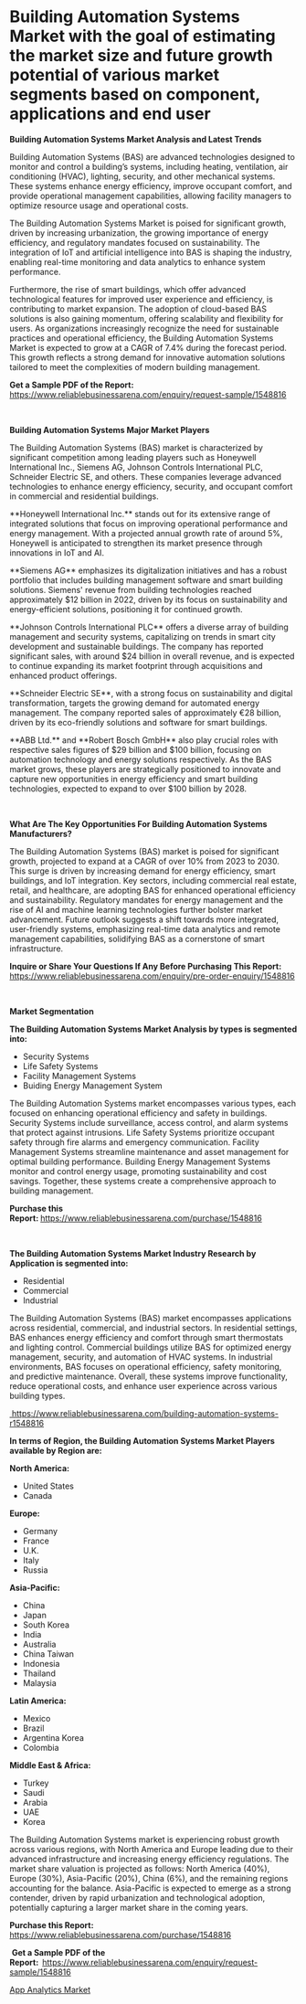 <p><h1>Building Automation Systems Market with the goal of estimating the market size and future growth potential of various market segments based on component, applications and end user</h1></p><p><strong>Building Automation Systems Market Analysis and Latest Trends</strong></p>
<p><p>Building Automation Systems (BAS) are advanced technologies designed to monitor and control a building’s systems, including heating, ventilation, air conditioning (HVAC), lighting, security, and other mechanical systems. These systems enhance energy efficiency, improve occupant comfort, and provide operational management capabilities, allowing facility managers to optimize resource usage and operational costs.</p><p>The Building Automation Systems Market is poised for significant growth, driven by increasing urbanization, the growing importance of energy efficiency, and regulatory mandates focused on sustainability. The integration of IoT and artificial intelligence into BAS is shaping the industry, enabling real-time monitoring and data analytics to enhance system performance. </p><p>Furthermore, the rise of smart buildings, which offer advanced technological features for improved user experience and efficiency, is contributing to market expansion. The adoption of cloud-based BAS solutions is also gaining momentum, offering scalability and flexibility for users. As organizations increasingly recognize the need for sustainable practices and operational efficiency, the Building Automation Systems Market is expected to grow at a CAGR of 7.4% during the forecast period. This growth reflects a strong demand for innovative automation solutions tailored to meet the complexities of modern building management.</p></p>
<p><strong>Get a Sample PDF of the Report:&nbsp;</strong> <a href="https://www.reliablebusinessarena.com/enquiry/request-sample/1548816?utm_campaign=2947&utm_medium=2&utm_source=Github&utm_content=ia&utm_term=10032025&utm_id=building-automation-systems">https://www.reliablebusinessarena.com/enquiry/request-sample/1548816</a></p>
<p>&nbsp;</p>
<p><strong>Building Automation Systems Major Market Players</strong></p>
<p><p>The Building Automation Systems (BAS) market is characterized by significant competition among leading players such as Honeywell International Inc., Siemens AG, Johnson Controls International PLC, Schneider Electric SE, and others. These companies leverage advanced technologies to enhance energy efficiency, security, and occupant comfort in commercial and residential buildings.</p><p>**Honeywell International Inc.** stands out for its extensive range of integrated solutions that focus on improving operational performance and energy management. With a projected annual growth rate of around 5%, Honeywell is anticipated to strengthen its market presence through innovations in IoT and AI.</p><p>**Siemens AG** emphasizes its digitalization initiatives and has a robust portfolio that includes building management software and smart building solutions. Siemens' revenue from building technologies reached approximately $12 billion in 2022, driven by its focus on sustainability and energy-efficient solutions, positioning it for continued growth.</p><p>**Johnson Controls International PLC** offers a diverse array of building management and security systems, capitalizing on trends in smart city development and sustainable buildings. The company has reported significant sales, with around $24 billion in overall revenue, and is expected to continue expanding its market footprint through acquisitions and enhanced product offerings.</p><p>**Schneider Electric SE**, with a strong focus on sustainability and digital transformation, targets the growing demand for automated energy management. The company reported sales of approximately €28 billion, driven by its eco-friendly solutions and software for smart buildings.</p><p>**ABB Ltd.** and **Robert Bosch GmbH** also play crucial roles with respective sales figures of $29 billion and $100 billion, focusing on automation technology and energy solutions respectively. As the BAS market grows, these players are strategically positioned to innovate and capture new opportunities in energy efficiency and smart building technologies, expected to expand to over $100 billion by 2028.</p></p>
<p>&nbsp;</p>
<p><strong>What Are The Key Opportunities For Building Automation Systems Manufacturers?</strong></p>
<p><p>The Building Automation Systems (BAS) market is poised for significant growth, projected to expand at a CAGR of over 10% from 2023 to 2030. This surge is driven by increasing demand for energy efficiency, smart buildings, and IoT integration. Key sectors, including commercial real estate, retail, and healthcare, are adopting BAS for enhanced operational efficiency and sustainability. Regulatory mandates for energy management and the rise of AI and machine learning technologies further bolster market advancement. Future outlook suggests a shift towards more integrated, user-friendly systems, emphasizing real-time data analytics and remote management capabilities, solidifying BAS as a cornerstone of smart infrastructure.</p></p>
<p><strong>Inquire or Share Your Questions If Any Before Purchasing This Report:</strong> <a href="https://www.reliablebusinessarena.com/enquiry/pre-order-enquiry/1548816?utm_campaign=2947&utm_medium=2&utm_source=Github&utm_content=ia&utm_term=10032025&utm_id=building-automation-systems">https://www.reliablebusinessarena.com/enquiry/pre-order-enquiry/1548816</a></p>
<p>&nbsp;</p>
<p><strong>Market Segmentation</strong></p>
<p><strong>The Building Automation Systems Market Analysis by types is segmented into:</strong></p>
<p><ul><li>Security Systems</li><li>Life Safety Systems</li><li>Facility Management Systems</li><li>Buiding Energy Management System</li></ul></p>
<p><p>The Building Automation Systems market encompasses various types, each focused on enhancing operational efficiency and safety in buildings. Security Systems include surveillance, access control, and alarm systems that protect against intrusions. Life Safety Systems prioritize occupant safety through fire alarms and emergency communication. Facility Management Systems streamline maintenance and asset management for optimal building performance. Building Energy Management Systems monitor and control energy usage, promoting sustainability and cost savings. Together, these systems create a comprehensive approach to building management.</p></p>
<p><strong>Purchase this Report:&nbsp;</strong><a href="https://www.reliablebusinessarena.com/purchase/1548816?utm_campaign=2947&utm_medium=2&utm_source=Github&utm_content=ia&utm_term=10032025&utm_id=building-automation-systems">https://www.reliablebusinessarena.com/purchase/1548816</a></p>
<p>&nbsp;</p>
<p><strong>The Building Automation Systems Market Industry Research by Application is segmented into:</strong></p>
<p><ul><li>Residential</li><li>Commercial</li><li>Industrial</li></ul></p>
<p><p>The Building Automation Systems (BAS) market encompasses applications across residential, commercial, and industrial sectors. In residential settings, BAS enhances energy efficiency and comfort through smart thermostats and lighting control. Commercial buildings utilize BAS for optimized energy management, security, and automation of HVAC systems. In industrial environments, BAS focuses on operational efficiency, safety monitoring, and predictive maintenance. Overall, these systems improve functionality, reduce operational costs, and enhance user experience across various building types.</p></p>
<p><a href="https://www.reliablebusinessarena.com/building-automation-systems-r1548816?utm_campaign=2947&utm_medium=2&utm_source=Github&utm_content=ia&utm_term=10032025&utm_id=building-automation-systems">&nbsp;https://www.reliablebusinessarena.com/building-automation-systems-r1548816</a></p>
<p><strong>In terms of Region, the Building Automation Systems Market Players available by Region are:</strong></p>
<p>
    <p> <strong> North America: </strong>
        <ul>
            <li>United States</li>
            <li>Canada</li>
        </ul>
        </p> 
    <p> <strong> Europe: </strong>
        <ul>
            <li>Germany</li>
            <li>France</li>
            <li>U.K.</li>
            <li>Italy</li>
            <li>Russia</li>
        </ul>
        </p> 
    <p> <strong> Asia-Pacific: </strong>
        <ul>
            <li>China</li>
            <li>Japan</li>
            <li>South Korea</li>
            <li>India</li>
            <li>Australia</li>
            <li>China Taiwan</li>
            <li>Indonesia</li>
            <li>Thailand</li>
            <li>Malaysia</li>
        </ul>
        </p> 
    <p> <strong> Latin America: </strong>
        <ul>
            <li>Mexico</li>
            <li>Brazil</li>
            <li>Argentina Korea</li>
            <li>Colombia</li>
        </ul>
        </p> 
    <p> <strong> Middle East & Africa: </strong>
        <ul>
            <li>Turkey</li>
            <li>Saudi</li>
            <li>Arabia</li>
            <li>UAE</li>
            <li>Korea</li>
        </ul>
    </p>
    </p>
<p><p>The Building Automation Systems market is experiencing robust growth across various regions, with North America and Europe leading due to their advanced infrastructure and increasing energy efficiency regulations. The market share valuation is projected as follows: North America (40%), Europe (30%), Asia-Pacific (20%), China (6%), and the remaining regions accounting for the balance. Asia-Pacific is expected to emerge as a strong contender, driven by rapid urbanization and technological adoption, potentially capturing a larger market share in the coming years.</p></p>
<p><strong>Purchase this Report: </strong><a href="https://www.reliablebusinessarena.com/purchase/1548816?utm_campaign=2947&utm_medium=2&utm_source=Github&utm_content=ia&utm_term=10032025&utm_id=building-automation-systems">https://www.reliablebusinessarena.com/purchase/1548816</a></p>
<p>&nbsp;<strong>Get a Sample PDF of the Report:&nbsp;&nbsp;</strong><a href="https://www.reliablebusinessarena.com/enquiry/request-sample/1548816?utm_campaign=2947&utm_medium=2&utm_source=Github&utm_content=ia&utm_term=10032025&utm_id=building-automation-systems">https://www.reliablebusinessarena.com/enquiry/request-sample/1548816</a></p>
<p><strong></strong></p>
<p><p><a href="https://github.com/xtysizov/Market-Research-Report-List-1/blob/main/app-analytics-market.md?utm_campaign=2947&utm_medium=2&utm_source=Github&utm_content=ia&utm_term=10032025&utm_id=building-automation-systems">App Analytics Market</a></p></p>